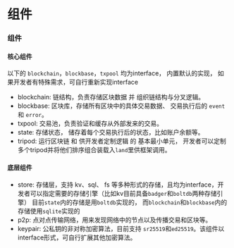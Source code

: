 # 组件


### 组件  
#### 核心组件
以下的 `blockchain`，`blockbase`，`txpool` 均为interface， 内置默认的实现， 如果开发者有特殊需求，可自行重新实现interface
- blockchain: 链结构，负责存储区块数据 并 组织链结构与分叉逻辑。   
- blockbase: 区块库，存储所有区块中的具体交易数据、 交易执行后的 `event` 和 `error`。   
- txpool: 交易池，负责验证和缓存从外部发来的交易。
- state: 存储状态， 储存着每个交易执行后的状态，比如账户余额等。    
- tripod: 运行区块链 和 供开发者定制逻辑 的 基本最小单元， 开发者可以定制多个tripod并将他们排序组合装载入`land`里供框架调用。  
#### 底层组件
- store: 存储层，支持 kv、sql、 fs 等多种形式的存储，且均为interface，开发者可以指定需要的存储引擎（比如kv目前具备`badger`和`boltdb`两种存储引擎）
目前`state`内的存储是用`boltdb`实现的， 而`blockchain`和`blockbase`内的存储使用`sqlite`实现的
- p2p: 点对点传输网络，用来发现网络中的节点以及传播交易和区块等。 
- keypair: 公私钥的非对称加密算法，目前支持 `sr25519`和`ed25519`。该组件以interface形式，可自行扩展其他加密算法。  
